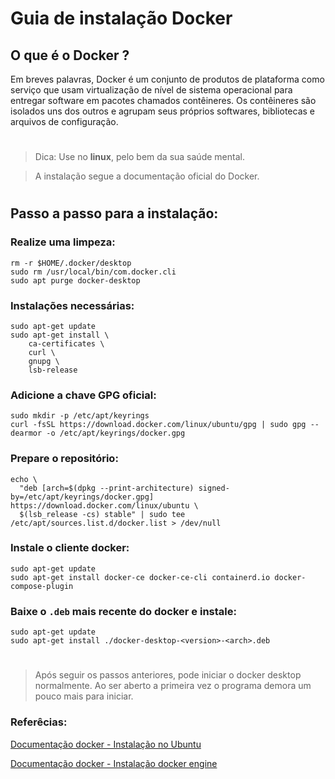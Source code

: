 # **Guia de instalação Docker**
## **O que é o Docker ?**

Em breves palavras, Docker é um conjunto de produtos de plataforma como serviço que usam virtualização de nível de sistema operacional para entregar software em pacotes chamados contêineres. Os contêineres são isolados uns dos outros e agrupam seus próprios softwares, bibliotecas e arquivos de configuração.
#
> Dica: Use no **linux**, pelo bem da sua saúde mental.

> A instalação segue a documentação oficial do Docker. 
#
## Passo a passo para a instalação:

### Realize uma limpeza:

```console
rm -r $HOME/.docker/desktop
sudo rm /usr/local/bin/com.docker.cli
sudo apt purge docker-desktop
```
### Instalações necessárias:

```console
sudo apt-get update
sudo apt-get install \
    ca-certificates \
    curl \
    gnupg \
    lsb-release
```
### Adicione a chave GPG oficial:
```console
sudo mkdir -p /etc/apt/keyrings
curl -fsSL https://download.docker.com/linux/ubuntu/gpg | sudo gpg --dearmor -o /etc/apt/keyrings/docker.gpg
```
### Prepare o repositório:
```console
echo \
  "deb [arch=$(dpkg --print-architecture) signed-by=/etc/apt/keyrings/docker.gpg] https://download.docker.com/linux/ubuntu \
  $(lsb_release -cs) stable" | sudo tee /etc/apt/sources.list.d/docker.list > /dev/null
```
### Instale o cliente docker:
```console
sudo apt-get update
sudo apt-get install docker-ce docker-ce-cli containerd.io docker-compose-plugin
```
### Baixe o `.deb` mais recente do docker e instale:
```console
sudo apt-get update
sudo apt-get install ./docker-desktop-<version>-<arch>.deb
```
#
> Após seguir os passos anteriores, pode iniciar o docker desktop normalmente. Ao ser aberto a primeira vez o programa demora um pouco mais para iniciar.

### Referêcias:
[Documentação docker - Instalação no Ubuntu][docker-ubuntu]

[Documentação docker - Instalação docker engine][docker-engine]

[docker-ubuntu]:https://docs.docker.com/desktop/install/ubuntu/
[docker-engine]:https://docs.docker.com/engine/install/ubuntu/#set-up-the-repository


